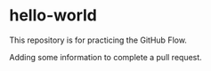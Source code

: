 # hello-world
This repository is for practicing the GitHub Flow.

Adding some information to complete a pull request.

